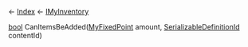 ← [Index](Api-Index) ← [IMyInventory](VRage.Game.ModAPI.Ingame.IMyInventory)

[bool](System.Boolean) CanItemsBeAdded([MyFixedPoint](VRage.MyFixedPoint) amount, [SerializableDefinitionId](VRage.ObjectBuilders.SerializableDefinitionId) contentId)

